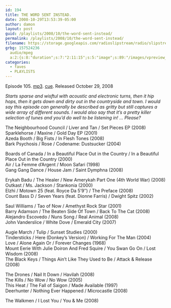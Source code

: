 ```yaml
---
id: 194
title: THE WORD SENT INSTEAD.
date: 2008-10-29T13:53:39-05:00
author: damon
layout: post
guid: /playlists/2008/10/the-word-sent-instead/
permalink: /playlists/2008/10/the-word-sent-instead/
filename: https://storage.googleapis.com/radioslipstream/radio/slipstream-105.mp3
grbg: 157524236
  audio/mpeg
  a:2:{s:8:"duration";s:7:"2:11:15";s:5:"image";s:89:"/images/vpreview_center.png";}
categories:
  - faves
  - PLAYLISTS
---
```


Episode 105. [mp3](https://storage.googleapis.com/radioslipstream/radio/slipstream-105.mp3). [cue](https://storage.googleapis.com/radioslipstream/radio/slipstream-105.cue). Released October 29, 2008

_Starts sparse and wisftul with acoustic and electronic turns, then it hip hops, then it gets down and dirty out in the countryside and town. I would say this episode can generally be described as gritty but still captures a wide array of different sounds. I would also say that it’s a pretty killer selection of tunes and you’d do well to be listening in! … Please?_

The Neighbourhood Council / Liver and Tan / Set Pieces EP (2008)  
Sparklehorse / Maxine / Gold Day EP (2001)  
Azeda Booth / Big Fists / In Flesh Tones (2008)  
Bark Psychosis / Rose / Codename: Dustsucker (2004)

Boards of Canada / In a Beautiful Place Out in the Country / In a Beautiful Place Out in the Country (2000)  
Air / La Femme d’Argent / Moon Safari (1998)  
Gang Gang Dance / House Jam / Saint Dymphna (2008)

Erykah Badu / The Healer / New Amerykah Part One (4th World War) (2008)  
Outkast / Ms. Jackson / Stankonia (2000)  
Elzhi / Motown 25 (feat. Royce Da 5’9″) / The Preface (2008)  
Count Bass D / Seven Years (feat. Dionne Farris) / Dwight Spitz (2002)

Saul Williams / Tao of Now / Amethyst Rock Star (2001)  
Barry Adamson / The Beaten Side Of Town / Back To The Cat (2008)  
Alejandro Escovedo / Nuns Song / Real Animal (2008)  
John Vanderslice / White Dove / Emerald City (2007)

Augie March / Tulip / Sunset Studies (2000)  
Tindersticks / Here (Donkey’s Version) / Working For The Man (2004)  
Love / Alone Again Or / Forever Changes (1968)  
Mount Eerie With Julie Doiron And Fred Squire / You Swan Go On / Lost Wisdom (2008)  
The Black Keys / Things Ain’t Like They Used to Be / Attack & Release (2008)

The Drones / Nail It Down / Havilah (2008)  
The Kills / No Wow / No Wow (2005)  
This Heat / The Fall of Saigon / Made Available (1997)  
Deerhunter / Nothing Ever Happened / Microcastle (2008)

The Walkmen / I Lost You / You & Me (2008)

